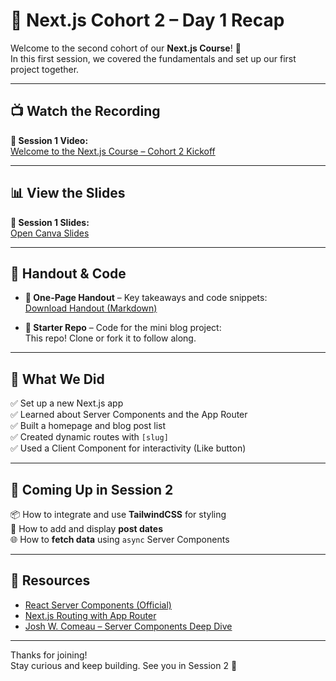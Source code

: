 
# 🧠 Next.js Cohort 2 – Day 1 Recap

Welcome to the second cohort of our **Next.js Course**! 🎉  
In this first session, we covered the fundamentals and set up our first project together.

---

## 📺 Watch the Recording  
**📌 Session 1 Video:**  
[Welcome to the Next.js Course – Cohort 2 Kickoff](https://youtu.be/pQqD5arWAGg)

---

## 📊 View the Slides  
**📌 Session 1 Slides:**  
[Open Canva Slides](https://www.canva.com/design/DAGK9Y4Cvb0/Tnngd9YNIPRykk-dqOnEKA/view?utm_content=DAGK9Y4Cvb0&utm_campaign=designshare&utm_medium=link2&utm_source=uniquelinks&utlId=h1135ab00c7)

---

## 📝 Handout & Code

- **📄 One-Page Handout** – Key takeaways and code snippets:  
  [Download Handout (Markdown)](nextjs-mini-blog-handout.md)

- **📁 Starter Repo** – Code for the mini blog project:  
  This repo! Clone or fork it to follow along.

---

## 🚀 What We Did

✅ Set up a new Next.js app  
✅ Learned about Server Components and the App Router  
✅ Built a homepage and blog post list  
✅ Created dynamic routes with `[slug]`  
✅ Used a Client Component for interactivity (Like button)

---

## 🔮 Coming Up in Session 2

📦 How to integrate and use **TailwindCSS** for styling  
📅 How to add and display **post dates**  
🌐 How to **fetch data** using `async` Server Components

---

## 🧩 Resources

- [React Server Components (Official)](https://react.dev/reference/rsc/server-components)
- [Next.js Routing with App Router](https://nextjs.org/docs/app/building-your-application/routing)
- [Josh W. Comeau – Server Components Deep Dive](https://www.joshwcomeau.com/react/server-components/)

---

Thanks for joining!  
Stay curious and keep building. See you in Session 2 🚀
